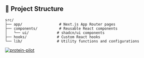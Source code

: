 ## 📁 Project Structure

```
src/
├── app/                 # Next.js App Router pages
├── components/          # Reusable React components
│   └── ui/             # shadcn/ui components
├── hooks/              # Custom React hooks
└── lib/                # Utility functions and configurations
```
<a href="https://ibb.co/vC60rm5F"><img src="https://i.ibb.co/201GLP29/protein-pilot.png" alt="protein-pilot" border="0"></a>

